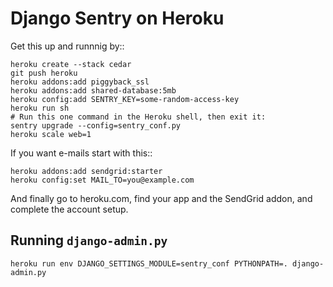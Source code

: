 Django Sentry on Heroku
=======================

Get this up and runnnig by::

    heroku create --stack cedar
    git push heroku
    heroku addons:add piggyback_ssl
    heroku addons:add shared-database:5mb
    heroku config:add SENTRY_KEY=some-random-access-key
    heroku run sh
    # Run this one command in the Heroku shell, then exit it:
    sentry upgrade --config=sentry_conf.py
    heroku scale web=1

If you want e-mails start with this::

    heroku addons:add sendgrid:starter
    heroku config:set MAIL_TO=you@example.com

And finally go to heroku.com, find your app and the SendGrid addon,
and complete the account setup.

Running `django-admin.py`
-------------------------

`heroku run env DJANGO_SETTINGS_MODULE=sentry_conf PYTHONPATH=. django-admin.py`
